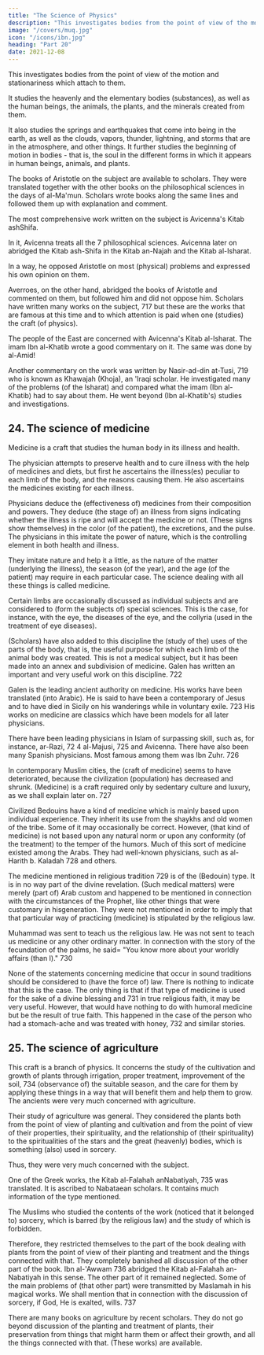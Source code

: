 ```yaml
---
title: "The Science of Physics"
description: "This investigates bodies from the point of view of the motion and stationariness which attach to them"
image: "/covers/muq.jpg"
icon: "/icons/ibn.jpg"
heading: "Part 20"
date: 2021-12-08
---
```



<!-- ## 23. Physics. -->

This investigates bodies from the point of view of the motion and stationariness which attach to them. 

It studies the heavenly and the elementary bodies (substances), as well as the human beings, the animals, the plants, and the minerals created from them. 

It also studies the springs and earthquakes that come into being in the earth, as well as the clouds, vapors, thunder, lightning, and storms that are in the atmosphere, and other things. It further studies the beginning of motion in bodies - that is, the soul in the different forms in which it appears in human beings, animals, and plants.

The books of Aristotle on the subject are available to scholars. They were translated together with the other books on the philosophical sciences in the days of al-Ma'mun. Scholars wrote books along the same lines and followed them up with explanation and comment. <!-- 715  -->

The most comprehensive work written on the subject is Avicenna's Kitab ashShifa.

In it, Avicenna treats all the 7 philosophical sciences.<!--  716 --> Avicenna later on abridged the Kitab ash-Shifa in the Kitab an-Najah and the Kitab al-Isharat. 

In a way, he opposed Aristotle on most (physical) problems and expressed his own opinion on them.

Averroes, on the other hand, abridged the books of Aristotle and commented on them, but followed him and did not oppose him. Scholars have written many works on the subject, 717 but these are the works that are famous at this time and to which
attention is paid when one (studies) the craft (of physics).

The people of the East are concerned with Avicenna's Kitab al-Isharat. The imam Ibn al-Khatib wrote a good commentary on it. The same was done by al-Amid! <!-- 718 --> 

Another commentary on the work was written by Nasir-ad-din at-Tusi, 719 who is known as Khawajah (Khoja), an 'Iraqi scholar. He investigated many of the problems (of the Isharat) and compared what the imam (Ibn al-Khatib) had to say about them. He went beyond (Ibn al-Khatib's) studies and investigations.


## 24. The science of medicine

Medicine is a craft that studies the human body in its illness and health. 

The physician attempts to preserve health and to cure illness with the help of medicines and diets, but first he ascertains the illness(es) peculiar to each limb of the body, and the reasons causing them. He also ascertains the medicines existing for each illness.

Physicians deduce the (effectiveness of) medicines from their composition and powers. They deduce (the stage of) an illness from signs indicating whether the
illness is ripe and will accept the medicine or not. (These signs show themselves) in the color (of the patient), the excretions, and the pulse. The physicians in this imitate the power of nature, which is the controlling element in both health and illness.

They imitate nature and help it a little, as the nature of the matter (underlying the illness), the season (of the year), and the age (of the patient) may require in each particular case. The science dealing with all these things is called medicine.

Certain limbs are occasionally discussed as individual subjects and are considered to (form the subjects of) special sciences. This is the case, for instance,
with the eye, the diseases of the eye, and the collyria (used in the treatment of eye diseases).

(Scholars) have also added to this discipline the (study of the) uses of the parts of the body, that is, the useful purpose for which each limb of the animal body
was created. This is not a medical subject, but it has been made into an annex and subdivision of medicine. Galen has written an important and very useful work on
this discipline. 722

Galen is the leading ancient authority on medicine. His works have been translated (into Arabic). He is said to have been a contemporary of Jesus and to
have died in Sicily on his wanderings while in voluntary exile. 723 His works on medicine are classics which have been models for all later physicians.

There have been leading physicians in Islam of surpassing skill, such as, for instance, ar-Razi, 72 4 al-Majusi, 725 and Avicenna. There have also been many
Spanish physicians. Most famous among them was Ibn Zuhr. 726 

In contemporary Muslim cities, the (craft of medicine) seems to have deteriorated, because the civilization (population) has decreased and shrunk.
(Medicine) is a craft required only by sedentary culture and luxury, as we shall
explain later on. 727

Civilized Bedouins have a kind of medicine which is mainly based upon individual experience. They inherit its use from the shaykhs and old women of the
tribe. Some of it may occasionally be correct. However, (that kind of medicine) is
not based upon any natural norm or upon any conformity (of the treatment) to the
temper of the humors. Much of this sort of medicine existed among the Arabs. They
had well-known physicians, such as al-Harith b. Kaladah 728 and others.

The medicine mentioned in religious tradition 729 is of the (Bedouin) type. It is in no way part of the divine revelation. (Such medical matters) were merely (part
of) Arab custom and happened to be mentioned in connection with the circumstances of the Prophet, like other things that were customary in hisgeneration. They were not mentioned in order to imply that that particular way of practicing (medicine) is stipulated by the religious law. 

Muhammad was sent to teach us the religious law. He was not sent to teach us medicine or any other
ordinary matter. In connection with the story of the fecundation of the palms, he
said= "You know more about your worldly affairs (than I)." 730

None of the statements concerning medicine that occur in sound traditions should be considered to (have the force of) law. There is nothing to indicate that this
is the case. The only thing is that if that type of medicine is used for the sake of a divine blessing and 731 in true religious faith, it may be very useful. However, that would have nothing to do with humoral medicine but be the result of true faith. This
happened in the case of the person who had a stomach-ache and was treated with
honey, 732 and similar stories.


## 25. The science of agriculture

This craft is a branch of physics. It concerns the study of the cultivation and growth of plants through irrigation, proper treatment, improvement of the soil, 734
(observance of) the suitable season, and the care for them by applying these things in a way that will benefit them and help them to grow.
The ancients were very much concerned with agriculture. 

Their study of agriculture was general. They considered the plants both from the point of view of planting and cultivation and from the point of view of their properties, their spirituality, and the relationship of (their spirituality) to the spiritualities of the stars and the great (heavenly) bodies, which is something (also) used in sorcery. 

Thus, they were very much concerned with the subject.

One of the Greek works, the Kitab al-Falahah anNabatiyah, 735 was translated. It is ascribed to Nabataean scholars. It contains much information of the
type mentioned. 

The Muslims who studied the contents of the work (noticed that it belonged to) sorcery, which is barred (by the religious law) and the study of which is forbidden. 

Therefore, they restricted themselves to the part of the book dealing with plants from the point of view of their planting and treatment and the things
connected with that. They completely banished all discussion of the other part of the book. Ibn al-'Awwam 736 abridged the Kitab al-Falahah an-Nabatiyah in this
sense. The other part of it remained neglected. Some of the main problems of (that other part) were transmitted by Maslamah in his magical works. We shall mention
that in connection with the discussion of sorcery, if God, He is exalted, wills. 737

There are many books on agriculture by recent scholars. They do not go beyond discussion of the planting and treatment of plants, their preservation from
things that might harm them or affect their growth, and all the things connected with that. (These works) are available.

